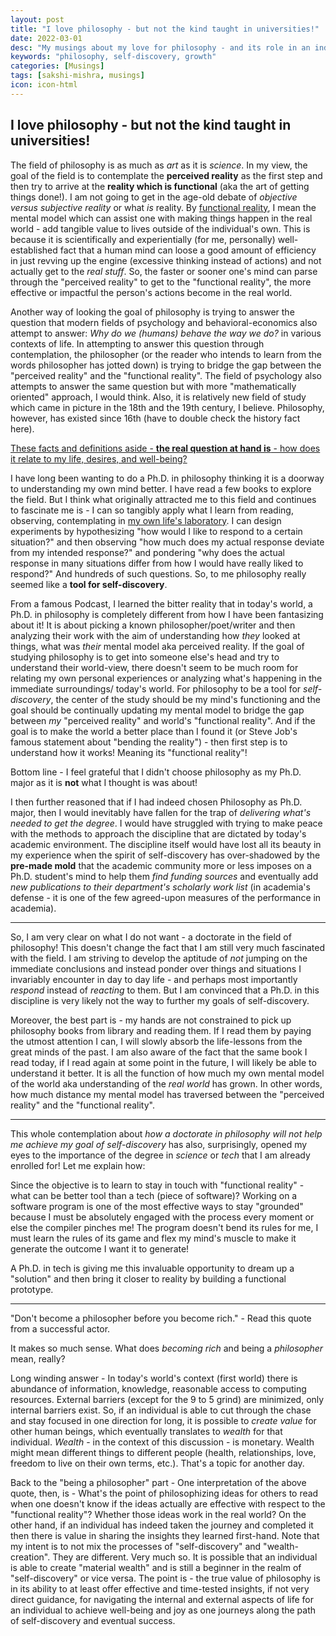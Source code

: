 ```yaml
---
layout: post
title: "I love philosophy - but not the kind taught in universities!"
date: 2022-03-01
desc: "My musings about my love for philosophy - and its role in an individual's journey of self-discovery."
keywords: "philosophy, self-discovery, growth"
categories: [Musings]
tags: [sakshi-mishra, musings]
icon: icon-html
---
```


## I love philosophy - but not the kind taught in universities!

The field of philosophy is as much as _art_ as it is _science_. In my view, the goal of the field is to contemplate the **perceived reality** as the first step and then try to arrive at the **reality which is functional** (aka the art of getting things done!). I am not going to get in the age-old debate of _objective versus subjective reality_ or what _is_ reality. By <u>functional reality</u>, I mean the mental model which can assist one with making things happen in the real world - add tangible value to lives outside of the individual's own. This is because it is scientifically and experientially (for me, personally) well-established fact that a human mind can loose a good amount of efficiency in just revving up the engine (excessive thinking instead of actions) and not actually get to the _real stuff_. So, the faster or sooner one's mind can parse through the "perceived reality" to get to the "functional reality", the more effective or impactful the person's actions become in the real world.

Another way of looking the goal of philosophy is trying to answer the question that modern fields of psychology and behavioral-economics also attempt to answer: _Why do we (humans) behave the way we do?_ in various contexts of life. In attempting to answer this question through contemplation, the philosopher (or the reader who intends to learn from the words philosopher has jotted down) is trying to bridge the gap between the "perceived reality" and the "functional reality". The field of psychology also attempts to answer the same question but with more "mathematically oriented" approach, I would think. Also, it is relatively new field of study which came in picture in the 18th and the 19th century, I believe. Philosophy, however, has existed since 16th (have to double check the history fact here).

<u>These facts and definitions aside - **the real question at hand is** - how does it relate to my life, desires, and well-being?</u>

I have long been wanting to do a Ph.D. in philosophy thinking it is a doorway to understanding my own mind better. I have read a few books to explore the field. But I think what originally attracted me to this field and continues to fascinate me is - I can so tangibly apply what I learn from reading, observing, contemplating in <u>my own life's laboratory</u>. I can design experiments by hypothesizing "how would I like to respond to a certain situation?" and then observing "how much does my actual response deviate from my intended response?" and pondering "why does the actual response in many situations differ from how I would have really liked to respond?" And hundreds of such questions. So, to me philosophy really seemed like a **tool for self-discovery**.

From a famous Podcast, I learned the bitter reality that in today's world, a Ph.D. in philosophy is completely different from how I have been fantasizing about it! It is about picking a known philosopher/poet/writer and then analyzing their work with the aim of understanding how _they_ looked at things, what was _their_ mental model aka perceived reality. If the goal of studying philosophy is to get into someone else's head and try to understand their world-view, there doesn't seem to be much room for relating my own personal experiences or analyzing what's happening in the immediate surroundings/ today's world. For philosophy to be a tool for _self-discovery_, the center of the study should be my mind's functioning and the goal should be continually updating my mental model to bridge the gap between _my_ "perceived reality" and world's "functional reality". And if the goal is to make the world a better place than I found it (or Steve Job's famous statement about "bending the reality") - then first step is to understand how it works! Meaning its "functional reality"!

Bottom line - I feel grateful that I didn't choose philosophy as my Ph.D. major as it is **not** what I thought is was about!

I then further reasoned that if I had indeed chosen Philosophy as Ph.D. major, then I would inevitably have fallen for the trap of _delivering what's needed to get the degree_. I would have struggled with trying to make peace with the methods to approach the discipline that are dictated by today's academic environment. The discipline itself would have lost all its beauty in my experience when the spirit of self-discovery has over-shadowed by the **pre-made mold** that the academic community more or less imposes on a Ph.D. student's mind to help them _find funding sources_ and eventually add _new publications to their department's scholarly work list_ (in academia's defense - it is one of the few agreed-upon measures of the performance in academia).

---

So, I am very clear on what I do not want - a doctorate in the field of philosophy! This doesn't change the fact that I am still very much fascinated with the field. I am striving to develop the aptitude of _not_ jumping on the immediate conclusions and instead ponder over things and situations I invariably encounter in day to day life - and perhaps most importantly _respond_ instead of _reacting_ to them. But I am convinced that a Ph.D. in this discipline is very likely not the way to further my goals of self-discovery.

Moreover, the best part is - my hands are not constrained to pick up philosophy books from library and reading them. If I read them by paying the utmost attention I can, I will slowly absorb the life-lessons from the great minds of the past. I am also aware of the fact that the same book I read today, if I read again at some point in the future, I will likely be able to understand it better. It is all the function of how much my own mental model of the world aka understanding of the _real world_ has grown. In other words, how much distance my mental model has traversed between the "perceived reality" and the "functional reality".

---

This whole contemplation about _how a doctorate in philosophy will not help me achieve my goal of self-discovery_ has also, surprisingly, opened my eyes to the importance of the degree in _science_ or _tech_ that I am already enrolled for! Let me explain how:

Since the objective is to learn to stay in touch with "functional reality" - what can be better tool than a tech (piece of software)? Working on a software program is one of the most effective ways to stay "grounded" because I must be absolutely engaged with the process every moment or else the compiler pinches me! The program doesn't bend its rules for me, I must learn the rules of its game and flex my mind's muscle to make it generate the outcome I want it to generate!

A Ph.D. in tech is giving me this invaluable opportunity to dream up a "solution" and then bring it closer to reality by building a functional prototype.

---

"Don't become a philosopher before you become rich." - Read this quote from a successful actor.

It makes so much sense. What does _becoming rich_ and being a _philosopher_ mean, really?

Long winding answer - In today's world's context (first world) there is abundance of information, knowledge, reasonable access to computing resources. External barriers (except for the 9 to 5 grind) are minimized, only internal barriers exist. So, if an individual is able to cut through the chase and stay focused in one direction for long, it is possible to _create value_ for other human beings, which eventually translates to _wealth_ for that individual. _Wealth_ - in the context of this discussion - is monetary. Wealth might mean different things to different people (health, relationships, love, freedom to live on their own terms, etc.). That's a topic for another day.

Back to the "being a philosopher" part - One interpretation of the above quote, then, is - What's the point of philosophizing ideas for others to read when one doesn't know if the ideas actually are effective with respect to the "functional reality"? Whether those ideas work in the real world? On the other hand, if an individual has indeed taken the journey and completed it then there is value in sharing the insights they learned first-hand. Note that my intent is to not mix the processes of "self-discovery" and "wealth-creation". They are different. Very much so. It is possible that an individual is able to create "material wealth" and is still a beginner in the realm of "self-discovery" or vice versa. The point is - the true value of philosophy is in its ability to at least offer effective and time-tested insights, if not very direct guidance, for navigating the internal and external aspects of life for an individual to achieve well-being and joy as one journeys along the path of self-discovery and eventual success.
